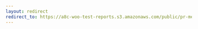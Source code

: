 ```yaml
---
layout: redirect
redirect_to: https://a8c-woo-test-reports.s3.amazonaws.com/public/pr-merge/45793/api/index.html
---
```

